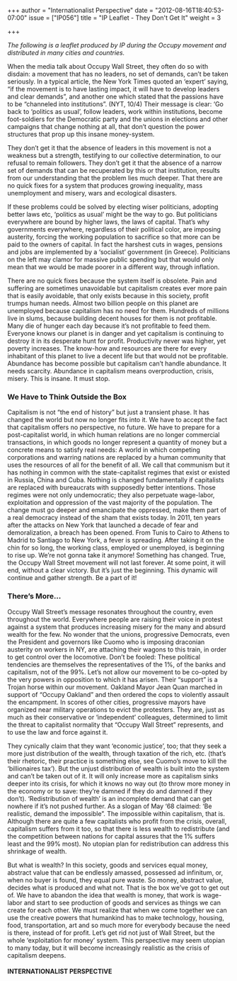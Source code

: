 +++
author = "Internationalist Perspective"
date = "2012-08-16T18:40:53-07:00"
issue = ["IP056"]
title = "IP Leaflet - They Don't Get It"
weight = 3

+++

*The following is a leaflet produced by IP during the Occupy movement and distributed in many cities and countries.*

When the media talk about Occupy Wall Street, they often do so with disdain: a movement that has no leaders, no set of demands, can’t be taken seriously. In a typical article, the New York Times quoted an ‘expert’ saying, “if the movement is to have lasting impact, it will have to develop leaders and clear demands”, and another one which stated that the passions have to be “channeled into institutions”. (NYT, 10/4) Their message is clear: ‘Go back to ‘politics as usual’, follow leaders, work within institutions, become foot-soldiers for the Democratic party and the unions in elections and other campaigns that change nothing at all, that don’t question the power structures that prop up this insane money-system.

They don’t get it that the absence of leaders in this movement is not a weakness but a strength, testifying to our collective determination, to our refusal to remain followers. They don’t get it that the absence of a narrow set of demands that can be recuperated by this or that institution, results from our understanding that the problem lies much deeper. That there are no quick fixes for a system that produces growing inequality, mass unemployment and misery, wars and ecological disasters.

If these problems could be solved by electing wiser politicians, adopting better laws etc, ‘politics as usual’ might be the way to go. But politicians everywhere are bound by higher laws, the laws of capital. That’s why governments everywhere, regardless of their political color, are imposing austerity, forcing the working population to sacrifice so that more can be paid to the owners of capital. In fact the harshest cuts in wages, pensions and jobs are implemented by a ‘socialist’ government (in Greece). Politicians on the left may clamor for massive public spending but that would only mean that we would be made poorer in a different way, through inflation.

There are no quick fixes because the system itself is obsolete. Pain and suffering are sometimes unavoidable but capitalism creates ever more pain that is easily avoidable, that only exists because in this society, profit trumps human needs. Almost two billion people on this planet are unemployed because capitalism has no need for them. Hundreds of millions live in slums, because building decent houses for them is not profitable. Many die of hunger each day because it’s not profitable to feed them. Everyone knows our planet is in danger and yet capitalism is continuing to destroy it in its desperate hunt for profit. Productivity never was higher, yet poverty increases. The know-how and resources are there for every inhabitant of this planet to live a decent life but that would not be profitable. Abundance has become possible but capitalism can’t handle abundance. It needs scarcity. Abundance in capitalism means overproduction, crisis, misery. This is insane. It must stop.

### We Have to Think Outside the Box

Capitalism is not “the end of history” but just a transient phase. It has changed the world but now no longer fits into it. We have to accept the fact that capitalism offers no perspective, no future. We have to prepare for a post-capitalist world, in which human relations are no longer commercial transactions, in which goods no longer represent a quantity of money but a concrete means to satisfy real needs: A world in which competing corporations and warring nations are replaced by a human community that uses the resources of all for the benefit of all. We call that communism but it has nothing in common with the state-capitalist regimes that exist or existed in Russia, China and Cuba. Nothing is changed fundamentally if capitalists are replaced with bureaucrats with supposedly better intentions. Those regimes were not only undemocratic; they also perpetuate wage-labor, exploitation and oppression of the vast majority of the population. The change must go deeper and emancipate the oppressed, make them part of a real democracy instead of the sham that exists today. In 2011, ten years after the attacks on New York that launched a decade of fear and demoralization, a breach has been opened. From Tunis to Cairo to Athens to Madrid to Santiago to New York, a fever is spreading. After taking it on the chin for so long, the working class, employed or unemployed, is beginning to rise up. We’re not gonna take it anymore! Something has changed. True, the Occupy Wall Street movement will not last forever. At some point, it will end, without a clear victory. But it’s just the beginning. This dynamic will continue and gather strength. Be a part of it!

### There’s More…

Occupy Wall Street’s message resonates throughout the country, even throughout the world. Everywhere people are raising their voice in protest against a system that produces increasing misery for the many and absurd wealth for the few. No wonder that the unions, progressive Democrats, even the President and governors like Cuomo who is imposing draconian austerity on workers in NY, are attaching their wagons to this train, in order to get control over the locomotive. Don’t be fooled: These political tendencies are themselves the representatives of the 1%, of the banks and capitalism, not of the 99%. Let’s not allow our movement to be co-opted by the very powers in opposition to which it has arisen. Their “support” is a Trojan horse within our movement. Oakland Mayor Jean Quan marched in support of “Occupy Oakland” and then ordered the cops to violently assault the encampment. In scores of other cities, progressive mayors have organized near military operations to evict the protesters. They are, just as much as their conservative or ‘independent’ colleagues, determined to limit the threat to capitalist normality that “Occupy Wall Street” represents, and to use the law and force against it.

They cynically claim that they want ‘economic justice’, too; that they seek a more just distribution of the wealth, through taxation of the rich, etc. (that’s their rhetoric, their practice is something else, see Cuomo’s move to kill the ‘billionaires tax’). But the unjust distribution of wealth is built into the system and can’t be taken out of it. It will only increase more as capitalism sinks deeper into its crisis, for which it knows no way out (to throw more money in the economy or to save: they’re damned if they do and damned if they don’t). ‘Redistribution of wealth’ is an incomplete demand that can get nowhere if it’s not pushed further. As a slogan of May ‘68 claimed: ‘Be realistic, demand the impossible”. The impossible within capitalism, that is. Although there are quite a few capitalists who profit from the crisis, overall, capitalism suffers from it too, so that there is less wealth to redistribute (and the competition between nations for capital assures that the 1% suffers least and the 99% most). No utopian plan for redistribution can address this shrinkage of wealth.

But what is wealth? In this society, goods and services equal money, abstract value that can be endlessly amassed, possessed ad infinitum, or, when no buyer is found, they equal pure waste. So money, abstract value, decides what is produced and what not. That is the box we’ve got to get out of. We have to abandon the idea that wealth is money, that work is wage-labor and start to see production of goods and services as things we can create for each other. We must realize that when we come together we can use the creative powers that humankind has to make technology, housing, food, transportation, art and so much more for everybody because the need is there, instead of for profit. Let’s get rid not just of Wall Street, but the whole ‘exploitation for money’ system. This perspective may seem utopian to many today, but it will become increasingly realistic as the crisis of capitalism deepens.

#### INTERNATIONALIST PERSPECTIVE 

